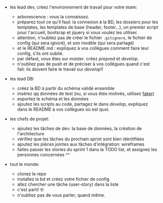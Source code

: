 
- les lead dev, créez l'environnement de travail pour votre team:
  - arborescence : vous la connaissez.
  - préparez tout ce qu'il faut: la connexion à la BD, les dossiers pour les templates, les templates de base (header, footer...), un premier script pour l'accueil, bootsrap et jquery si vous voulez les utiliser.
  - attention, n'oubliez pas de créer le fichier `.gitignore`, le fichier de config (qui sera ignoré), et son modèle (qui sera partagé)
  - et le README.md : expliquez à vos collègues comment faire leur config, s'ils ont oublié.
  - par défaut, vous êtes sur *master*. créez  *preprod* et *develop*.
  - n'oubliez pas de push et de préciser à vos collègues quand c'est fait: ils doivent faire le travail sur *develop*!!

- les lead DB:
  - créez la BD à partir du schéma validé ensemble
  - insérez qq données de test (ou, si vous êtes motivés, utilisez [faker](https://github.com/fzaninotto/Faker))
  - exportez le schéma et les données
  - ajoutez les scripts au code, partagez le dans *develop*, expliquez dans le README à vos collègues où est quoi.

- les chefs de projet:
  - ajoutez les tâches de dev: la base de données, la création de l'architecture
  - vérifiez que les tâches du prochain sprint sont bien identifiées
  - ajoutez les pièces jointes aux tâches d'intégration: wireframes
  - faites passer les stories du sprint 1 dans la TODO list, et assignez les personnes concernées ^^

- tout le monde:
  - clonez le repo
  - installez la bd et créez votre fichier de config
  - allez chercher une tâche (user-story) dans la liste
  - c'est parti! :nerd_face:
  - n'oubliez pas de vous parler, quand même.
